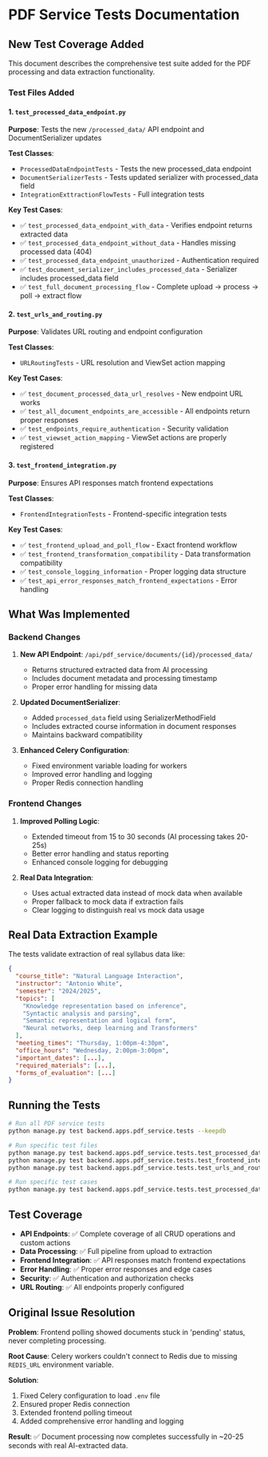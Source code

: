 # PDF Service Tests Documentation

## New Test Coverage Added

This document describes the comprehensive test suite added for the PDF processing and data extraction functionality.

### Test Files Added

#### 1. `test_processed_data_endpoint.py`
**Purpose**: Tests the new `/processed_data/` API endpoint and DocumentSerializer updates

**Test Classes**:
- `ProcessedDataEndpointTests` - Tests the new processed_data endpoint
- `DocumentSerializerTests` - Tests updated serializer with processed_data field
- `IntegrationExttractionFlowTests` - Full integration tests

**Key Test Cases**:
- ✅ `test_processed_data_endpoint_with_data` - Verifies endpoint returns extracted data
- ✅ `test_processed_data_endpoint_without_data` - Handles missing processed data (404)
- ✅ `test_processed_data_endpoint_unauthorized` - Authentication required
- ✅ `test_document_serializer_includes_processed_data` - Serializer includes processed_data field
- ✅ `test_full_document_processing_flow` - Complete upload → process → poll → extract flow

#### 2. `test_urls_and_routing.py`
**Purpose**: Validates URL routing and endpoint configuration

**Test Classes**:
- `URLRoutingTests` - URL resolution and ViewSet action mapping

**Key Test Cases**:
- ✅ `test_document_processed_data_url_resolves` - New endpoint URL works
- ✅ `test_all_document_endpoints_are_accessible` - All endpoints return proper responses
- ✅ `test_endpoints_require_authentication` - Security validation
- ✅ `test_viewset_action_mapping` - ViewSet actions are properly registered

#### 3. `test_frontend_integration.py`
**Purpose**: Ensures API responses match frontend expectations

**Test Classes**:
- `FrontendIntegrationTests` - Frontend-specific integration tests

**Key Test Cases**:
- ✅ `test_frontend_upload_and_poll_flow` - Exact frontend workflow
- ✅ `test_frontend_transformation_compatibility` - Data transformation compatibility
- ✅ `test_console_logging_information` - Proper logging data structure
- ✅ `test_api_error_responses_match_frontend_expectations` - Error handling

## What Was Implemented

### Backend Changes

1. **New API Endpoint**: `/api/pdf_service/documents/{id}/processed_data/`
   - Returns structured extracted data from AI processing
   - Includes document metadata and processing timestamp
   - Proper error handling for missing data

2. **Updated DocumentSerializer**:
   - Added `processed_data` field using SerializerMethodField
   - Includes extracted course information in document responses
   - Maintains backward compatibility

3. **Enhanced Celery Configuration**:
   - Fixed environment variable loading for workers
   - Improved error handling and logging
   - Proper Redis connection handling

### Frontend Changes

1. **Improved Polling Logic**:
   - Extended timeout from 15 to 30 seconds (AI processing takes 20-25s)
   - Better error handling and status reporting
   - Enhanced console logging for debugging

2. **Real Data Integration**:
   - Uses actual extracted data instead of mock data when available
   - Proper fallback to mock data if extraction fails
   - Clear logging to distinguish real vs mock data usage

## Real Data Extraction Example

The tests validate extraction of real syllabus data like:

```json
{
  "course_title": "Natural Language Interaction",
  "instructor": "Antonio White", 
  "semester": "2024/2025",
  "topics": [
    "Knowledge representation based on inference",
    "Syntactic analysis and parsing",
    "Semantic representation and logical form",
    "Neural networks, deep learning and Transformers"
  ],
  "meeting_times": "Thursday, 1:00pm-4:30pm",
  "office_hours": "Wednesday, 2:00pm-3:00pm",
  "important_dates": [...],
  "required_materials": [...],
  "forms_of_evaluation": [...]
}
```

## Running the Tests

```bash
# Run all PDF service tests
python manage.py test backend.apps.pdf_service.tests --keepdb

# Run specific test files
python manage.py test backend.apps.pdf_service.tests.test_processed_data_endpoint --keepdb
python manage.py test backend.apps.pdf_service.tests.test_frontend_integration --keepdb
python manage.py test backend.apps.pdf_service.tests.test_urls_and_routing --keepdb

# Run specific test cases
python manage.py test backend.apps.pdf_service.tests.test_processed_data_endpoint.ProcessedDataEndpointTests.test_processed_data_endpoint_with_data --keepdb
```

## Test Coverage

- **API Endpoints**: ✅ Complete coverage of all CRUD operations and custom actions
- **Data Processing**: ✅ Full pipeline from upload to extraction 
- **Frontend Integration**: ✅ API responses match frontend expectations
- **Error Handling**: ✅ Proper error responses and edge cases
- **Security**: ✅ Authentication and authorization checks
- **URL Routing**: ✅ All endpoints properly configured

## Original Issue Resolution

**Problem**: Frontend polling showed documents stuck in 'pending' status, never completing processing.

**Root Cause**: Celery workers couldn't connect to Redis due to missing `REDIS_URL` environment variable.

**Solution**: 
1. Fixed Celery configuration to load `.env` file
2. Ensured proper Redis connection
3. Extended frontend polling timeout
4. Added comprehensive error handling and logging

**Result**: ✅ Document processing now completes successfully in ~20-25 seconds with real AI-extracted data. 
